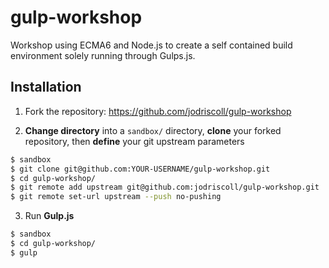 # gulp-workshop
Workshop using ECMA6 and Node.js to create a self contained build environment solely running through Gulps.js.

Installation
------------
1. Fork the repository: https://github.com/jodriscoll/gulp-workshop

2. **Change directory** into a `sandbox/` directory, **clone** your forked repository, then **define** your git upstream parameters
```bash
$ sandbox
$ git clone git@github.com:YOUR-USERNAME/gulp-workshop.git
$ cd gulp-workshop/
$ git remote add upstream git@github.com:jodriscoll/gulp-workshop.git
$ git remote set-url upstream --push no-pushing
```

3. Run **Gulp.js**
```bash
$ sandbox
$ cd gulp-workshop/
$ gulp
```
